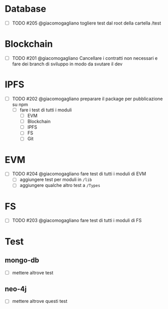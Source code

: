 # Database

- [ ] TODO #205 @giacomogagliano togliere test dal root della cartella /test

# Blockchain

- [ ] TODO #201 @giacomogagliano Cancellare i contratti non necessari
      e fare dei branch di sviluppo in modo da svutare il dev

# IPFS

- [ ] TODO #202 @giacomogagliano preparare il package per pubblicazione su npm
  - [ ] fare i test di tutti i moduli
    - [ ] EVM
    - [ ] Blockchain
    - [ ] IPFS
    - [ ] FS
    - [ ] Git

# EVM

- [ ] TODO #204 @giacomogagliano fare test di tutti i moduli di EVM
  - [ ] aggiungere test per moduli in `/lib`
  - [ ] aggiungere qualche altro test a `/Types`

# FS

- [ ] TODO #203 @giacomogagliano fare test di tutti i moduli di FS

# Test

## mongo-db

- [ ] mettere altrove test

## neo-4j

- [ ] mettere altrove questi test

